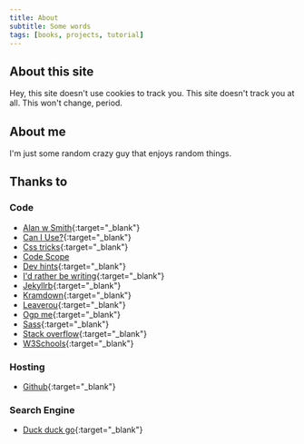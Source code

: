```yaml
---
title: About
subtitle: Some words
tags: [books, projects, tutorial]
---
```

## About this site

Hey, this site doesn't use cookies to track you. This site doesn't track you at all. This won't change, period.

## About me

I'm just some random crazy guy that enjoys random things.

## Thanks to

### Code
* [Alan w Smith](http://alanwsmith.com/jekyll-liquid-date-formatting-examples){:target="_blank"}
* [Can I Use?](https://caniuse.com/){:target="_blank"}
* [Css tricks](https://css-tricks.com/couple-takes-sticky-footer/){:target="_blank"}
* [Code Scope](https://www.codesdope.com/blog/article/adding-outline-to-text-using-css/)
* [Dev hints](https://devhints.io/jekyll){:target="_blank"}
* [I'd rather be writing](https://idratherbewriting.com/documentation-theme-jekyll/mydoc_posts.html){:target="_blank"}
* [Jekyllrb](https://jekyllrb.com/docs/variables/){:target="_blank"}
* [Kramdown](https://kramdown.gettalong.org/){:target="_blank"}
* [Leaverou](https://leaverou.github.io/css3patterns/){:target="_blank"}
* [Ogp me](https://ogp.me/#types){:target="_blank"}
* [Sass](https://sass-lang.com/){:target="_blank"}
* [Stack overflow](https://stackoverflow.com/){:target="_blank"}
* [W3Schools](https://www.w3schools.com/){:target="_blank"}

### Hosting

* [Github](https://github.com/){:target="_blank"}

### Search Engine

* [Duck duck go](https://duckduckgo.com/){:target="_blank"}